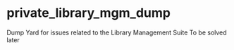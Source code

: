 # private_library_mgm_dump
Dump Yard for issues related to the Library Management Suite To be solved later
